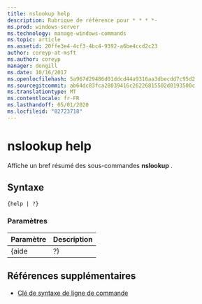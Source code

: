 ```yaml
---
title: nslookup help
description: Rubrique de référence pour * * * *-
ms.prod: windows-server
ms.technology: manage-windows-commands
ms.topic: article
ms.assetid: 20ffe3e4-4cf3-4bc4-9392-a6be4ccd2c23
author: coreyp-at-msft
ms.author: coreyp
manager: dongill
ms.date: 10/16/2017
ms.openlocfilehash: 5a967d29486d01ddcd44a9316aa3dbecdd7c95d2
ms.sourcegitcommit: ab64dc83fca28039416c26226815502d0193500c
ms.translationtype: MT
ms.contentlocale: fr-FR
ms.lasthandoff: 05/01/2020
ms.locfileid: "82723718"
---
```

# <a name="nslookup-help"></a>nslookup help



Affiche un bref résumé des sous-commandes **nslookup** .

## <a name="syntax"></a>Syntaxe

```
{help | ?}
```

### <a name="parameters"></a>Paramètres

| Paramètre | Description |
|-----------|-------------|
|   {aide   |     ?}      |

## <a name="additional-references"></a>Références supplémentaires

- [Clé de syntaxe de ligne de commande](command-line-syntax-key.md)